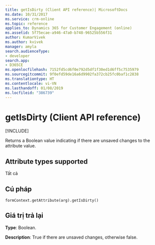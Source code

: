 ```yaml
---
title: getIsDirty (Client API reference)| MicrosoftDocs
ms.date: 10/31/2017
ms.service: crm-online
ms.topic: reference
applies_to: Dynamics 365 for Customer Engagement (online)
ms.assetid: 5f75ecae-a946-47a0-b748-96525b556f31
author: KumarVivek
ms.author: kvivek
manager: amyla
search.audienceType:
- developer
search.app:
- D365CE
ms.openlocfilehash: 7152fd5cd6f0e792d5df1f30ed1d6ff5c7535979
ms.sourcegitcommit: 9f0efd59de16a6d9902fa372cb25fc0baf1c2838
ms.translationtype: HT
ms.contentlocale: vi-VN
ms.lasthandoff: 01/08/2019
ms.locfileid: "386739"
---
```

# <a name="getisdirty-client-api-reference"></a>getIsDirty (Client API reference)

[!INCLUDE[](../../../../includes/cc_applies_to_update_9_0_0.md)]

Returns a Boolean value indicating if there are unsaved changes to the attribute value. 

## <a name="attribute-types-supported"></a>Attribute types supported

Tất cả

## <a name="syntax"></a>Cú pháp

`formContext.getAttribute(arg).getIsDirty()`

## <a name="return-value"></a>Giá trị trả lại

**Type**: Boolean. 

**Description**: True if there are unsaved changes, otherwise false.
